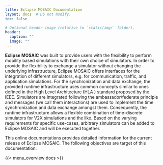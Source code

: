 ```yaml
---
title: Eclipse MOSAIC Documentation
layout: docs  # Do not modify.
toc: false

# Optional header image (relative to `static/img/` folder).
header:
  caption: ""
  image: ""
---
```


**Eclipse MOSAIC** was built to provide users with the flexibility to perform mobility based simulations 
with their own choice of simulators. In order to provide the flexibility to exchange a simulator without changing the
underlying infrastructure, Eclipse MOSAIC offers interfaces for the integration of different simulators,
e.g. for communication, traffic, and application simulations. For the synchronization and data exchange, 
the provided runtime infrastructure uses common concepts similar to ones defined in the High Level Architecture (HLA
) standard proposed by the IEEE. Simulators are integrated following the ambassador/federate principle and messages
 (we call them interactions) are used to implement the time synchronization and data exchange amongst them. 
Consequently, the runtime infrastructure allows a flexible combination of 
time-discrete simulators for V2X simulations and the like. Based on the varying requirements 
for specific use-cases, arbitrary simulators can be added to Eclipse MOSAIC and will be executed together.

<!--
Eclipse MOSAIC is written in the programming language Java and deployed as Java Archive (JAR) files. Consequently, a
compatible Java Runtime Environment (JRE) for your operating system must be installed. We recommend the 
Java 8 version of [AdoptOpenJDK](https://adoptopenjdk.net/releases.html?variant=openjdk8&jvmVariant=hotspot).
-->

This online documentations provides detailed information for the current release of Eclipse MOSAIC. The following
objectives are target of this documentation:

<!--* Installation of Eclipse MOSAIC
* Configuration of the runtime infrastructure and its coupled simulators.
* Setup and configuration of simulation scenarios.
* Executing simulations with Eclipse MOSAIC.
* Visualization of simulation results.-->

{{< menu_overview docs >}}

